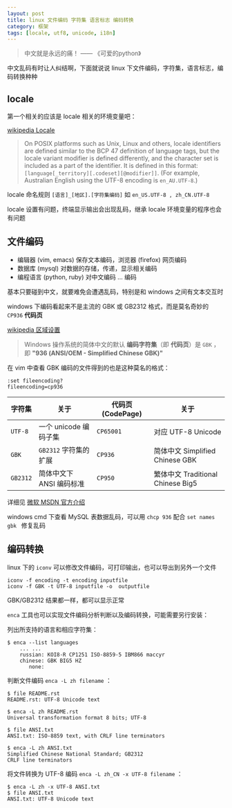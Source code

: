 ```yaml
---
layout: post
title: linux 文件编码 字符集 语言标志 编码转换
category: 框架
tags: [locale, utf8, unicode, i18n]
---
```


> 中文就是永远的痛！ —— 《可爱的python》

中文乱码有时让人纠结啊，下面就说说 linux 下文件编码，字符集，语言标志，编码转换种种

## locale

第一个相关的应该是 locale 相关的环境变量吧：

[wikipedia Locale](http://en.wikipedia.org/wiki/Locale)

> On POSIX platforms such as Unix, Linux and others, locale identifiers are defined similar
> to the BCP 47 definition of language tags, but the locale variant modifier is defined differently,
> and the character set is included as a part of the identifier.
> It is defined in this format: `[language[_territory][.codeset][@modifier]]`. (For example, Australian English using the UTF-8 encoding is `en_AU.UTF-8`.)

locale 命名规则 `[语言]_[地区].[字符集编码]` 如 `en_US.UTF-8 , zh_CN.UTF-8`

locale 设置有问题，终端显示输出会出现乱码，继承 locale 环境变量的程序也会有问题

## 文件编码

- 编辑器 (vim, emacs) 保存文本编码，浏览器 (firefox) 网页编码
- 数据库 (mysql) 对数据的存储，传递，显示相关编码
- 编程语言 (python, ruby) 对中文编码 ... 编码

基本只要碰到中文，就要难免会遭遇乱码，特别是和 windows 之间有文本交互时

windows 下编码看起来不是主流的 GBK 或 GB2312 格式，而是莫名奇妙的 `CP936` **代码页**

[wikipedia 区域设置](http://zh.wikipedia.org/wiki/区域设置)

> Windows 操作系统的简体中文的默认 **编码字符集**（即 **代码页**）是 `GBK` ，即 **"936 (ANSI/OEM - Simplified Chinese GBK)"**

在 vim 中查看 GBK 编码的文件得到的也是这种莫名的格式：

    :set fileencoding?
    fileencoding=cp936

字符集 | 关于 | 代码页 (CodePage) | 关于
------ | ---- | ----------------- | ----
`UTF-8` | 一个 unicode 编码子集 | `CP65001` | 对应 UTF-8 Unicode
`GBK` | `GB2312` 字符集的扩展 | `CP936` | 简体中文 Simplified Chinese GBK
`GB2312` | 简体中文下 ANSI 编码标准 | `CP950` | 繁体中文 Traditional Chinese Big5

详细见 [微软 MSDN 官方介绍](http://msdn.microsoft.com/en-us/goglobal/bb964654.aspx)

windows cmd 下查看 MySQL 表数据乱码，可以用 `chcp 936` 配合 `set names gbk ` 修复乱码

## 编码转换

linux 下的 `iconv` 可以修改文件编码，可打印输出，也可以导出到另外一个文件

    iconv -f encoding -t encoding inputfile
    iconv -f GBK -t UTF-8 inputfile -o  outputfile

GBK/GB2312 结果都一样，都可以显示正常

`enca` 工具也可以实现文件编码分析判断以及编码转换，可能需要另行安装：

列出所支持的语言和相应字符集：

    $ enca --list languages
        ... ...
        russian: KOI8-R CP1251 ISO-8859-5 IBM866 maccyr
        chinese: GBK BIG5 HZ
           none:

判断文件编码 `enca -L zh filename` ：

    $ file README.rst
    README.rst: UTF-8 Unicode text

    $ enca -L zh README.rst
    Universal transformation format 8 bits; UTF-8

    $ file ANSI.txt
    ANSI.txt: ISO-8859 text, with CRLF line terminators

    $ enca -L zh ANSI.txt
    Simplified Chinese National Standard; GB2312
    CRLF line terminators

将文件转换为 UTF-8 编码 `enca -L zh_CN -x UTF-8 filename` ：

    $ enca -L zh -x UTF-8 ANSI.txt
    $ file ANSI.txt
    ANSI.txt: UTF-8 Unicode text
